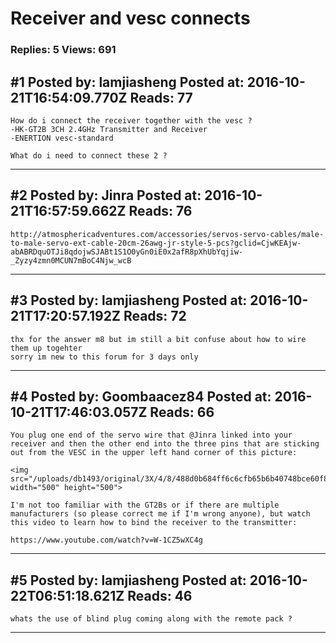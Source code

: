 # Receiver and vesc connects

### Replies: 5 Views: 691

## \#1 Posted by: lamjiasheng Posted at: 2016-10-21T16:54:09.770Z Reads: 77

```
How do i connect the receiver together with the vesc ?
-HK-GT2B 3CH 2.4GHz Transmitter and Receiver
-ENERTION vesc-standard

What do i need to connect these 2 ?
```

---
## \#2 Posted by: Jinra Posted at: 2016-10-21T16:57:59.662Z Reads: 76

```
http://atmosphericadventures.com/accessories/servos-servo-cables/male-to-male-servo-ext-cable-20cm-26awg-jr-style-5-pcs?gclid=CjwKEAjw-abABRDquOTJi8qdojwSJABt1S1O0yGn0iE0x2afR8pXhUbYqjiw-_Zyzy4zmn0MCUN7mBoC4Njw_wcB
```

---
## \#3 Posted by: lamjiasheng Posted at: 2016-10-21T17:20:57.192Z Reads: 72

```
thx for the answer m8 but im still a bit confuse about how to wire them up togehter
sorry im new to this forum for 3 days only
```

---
## \#4 Posted by: Goombaacez84 Posted at: 2016-10-21T17:46:03.057Z Reads: 66

```
You plug one end of the servo wire that @Jinra linked into your receiver and then the other end into the three pins that are sticking out from the VESC in the upper left hand corner of this picture:

<img src="/uploads/db1493/original/3X/4/8/488d0b684ff6c6cfb65b6b40748bce60f8170bfa.jpg" width="500" height="500">

I'm not too familiar with the GT2Bs or if there are multiple manufacturers (so please correct me if I'm wrong anyone), but watch this video to learn how to bind the receiver to the transmitter:

https://www.youtube.com/watch?v=W-1CZ5wXC4g
```

---
## \#5 Posted by: lamjiasheng Posted at: 2016-10-22T06:51:18.621Z Reads: 46

```
whats the use of blind plug coming along with the remote pack ?
```

---
